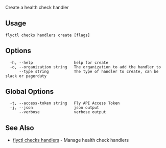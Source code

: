 Create a health check handler

## Usage

~~~
flyctl checks handlers create [flags]
~~~

## Options

~~~
  -h, --help                  help for create
  -o, --organization string   The organization to add the handler to
      --type string           The type of handler to create, can be slack or pagerduty
~~~

## Global Options

~~~
  -t, --access-token string   Fly API Access Token
  -j, --json                  json output
      --verbose               verbose output
~~~

## See Also

* [flyctl checks handlers](/docs/flyctl/checks-handlers/)	 - Manage health check handlers

